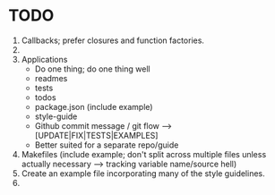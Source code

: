 TODO
====

1. 	Callbacks; prefer closures and function factories.
2. 	
3. 	Applications
	- 	Do one thing; do one thing well
	- 	readmes
	-	tests
	- 	todos
	-	package.json (include example)
	- 	style-guide
	-   Github commit message / git flow --> [UPDATE|FIX|TESTS|EXAMPLES]
	-	Better suited for a separate repo/guide
4. 	Makefiles (include example; don't split across multiple files unless actually necessary --> tracking variable name/source hell)
5. 	Create an example file incorporating many of the style guidelines.
6. 

